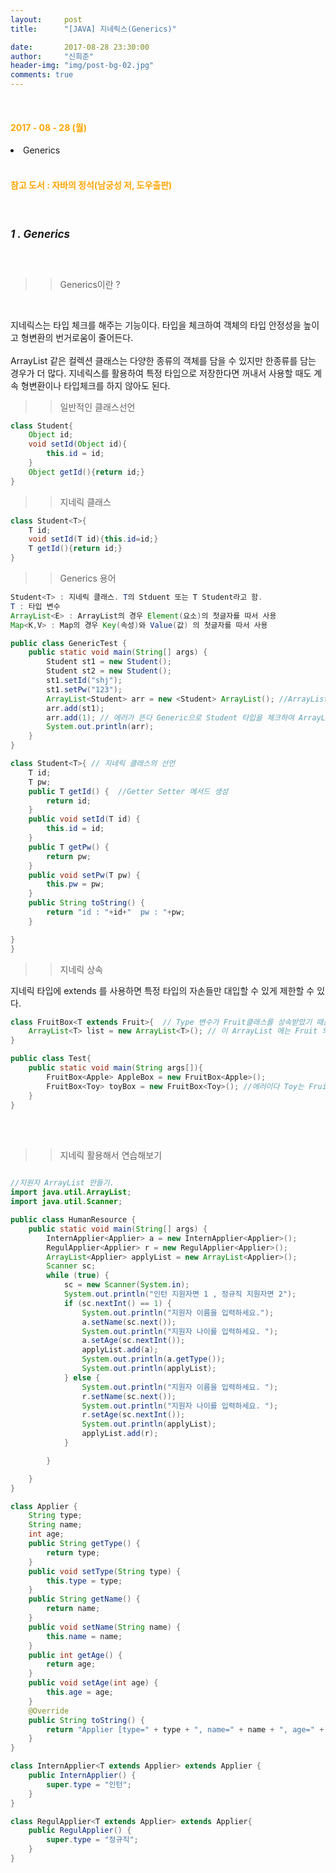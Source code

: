```yaml
---
layout:     post
title:      "[JAVA] 지네릭스(Generics)"

date:       2017-08-28 23:30:00
author:     "신희준"
header-img: "img/post-bg-02.jpg"
comments: true
---
```

<br>
<H4 style ="font-weight:bold; color : orange">2017 - 08 - 28 (월)</H4>

<li>Generics</li>


<br>
<H4 style ="font-weight:bold; color:orange;">참고 도서 : 자바의 정석(남궁성 저, 도우출판)</H4>
<br>

<h5 style = "font-size: 17px; font-weight : bold;">1 . Generics</h5>
<br>

>>Generics이란 ?

<br>
<p>
<span style="font-size : 14px;"> 지네릭스는 타입 체크를 해주는 기능이다. 타입을 체크하여 객체의 타입 안정성을 높이고 형변환의 번거로움이 줄어든다.
<br><br>
ArrayList 같은 컬렉션 클래스는 다양한 종류의 객체를 담을 수 있지만 한종류를 담는 경우가 더 많다. 지네릭스를 활용하여 특정 타입으로 저장한다면 꺼내서 사용할 때도 계속 형변환이나 타입체크를 하지 않아도 된다.</span>
</p>

>>일반적인 클래스선언

~~~java
class Student{
	Object id;
	void setId(Object id){
		this.id = id;
	}
	Object getId(){return id;}
}
~~~

>>지네릭 클래스

~~~java
class Student<T>{
	T id;
	void setId(T id){this.id=id;}
	T getId(){return id;}
}
~~~

>>Generics 용어

~~~java
Student<T> : 지네릭 클래스. T의 Stduent 또는 T Student라고 함.
T : 타입 변수
ArrayList<E> : ArrayList의 경우 Element(요소)의 첫글자를 따서 사용
Map<K,V> : Map의 경우 Key(속성)와 Value(값) 의 첫글자를 따서 사용
~~~

~~~java
public class GenericTest {
	public static void main(String[] args) {
		Student st1 = new Student();
		Student st2 = new Student();
		st1.setId("shj");
		st1.setPw("123");
		ArrayList<Student> arr = new <Student> ArrayList(); //ArrayList에는 Student형태의 값을 저장
		arr.add(st1);
		arr.add(1); // 에러가 뜬다 Generic으로 Student 타입을 체크하여 ArrayList에 저장하기 때문에 다른 형태는 타입을 확인하여 저장을 못하게한다.
		System.out.println(arr);
	}
}

class Student<T>{ // 지네릭 클래스의 선언
	T id;
	T pw;
	public T getId() {  //Getter Setter 메서드 생성
		return id;
	}
	public void setId(T id) {
		this.id = id;
	}
	public T getPw() {
		return pw;
	}
	public void setPw(T pw) {
		this.pw = pw;
	}
	public String toString() {
		return "id : "+id+"  pw : "+pw;
	}

}
}

~~~

>> 지네릭 상속

<p><span style = "font-size :14px">지네릭 타입에 extends 를 사용하면 특정 타입의 자손들만 대입할 수 있게 제한할 수 있다.</span></p>

~~~java
class FruitBox<T extends Fruit>{  // Type 변수가 Fruit클래스를 상속받았기 때문에 Fruit 자손들만 담을 수 있다.
	ArrayList<T> list = new ArrayList<T>(); // 이 ArrayList 에는 Fruit 의 자손만 담을 수 있다.
}

public class Test{
	public static void main(String args[]){
		FruitBox<Apple> AppleBox = new FruitBox<Apple>();
		FruitBox<Toy> toyBox = new FruitBox<Toy>(); //에러이다 Toy는 Fruit의 자손이 아니기에
	}
}
~~~

<BR><BR>

>>지네릭 활용해서 연습해보기

~~~java

//지원자 ArrayList 만들기.
import java.util.ArrayList;
import java.util.Scanner;

public class HumanResource {
	public static void main(String[] args) {
		InternApplier<Applier> a = new InternApplier<Applier>();
		RegulApplier<Applier> r = new RegulApplier<Applier>();
		ArrayList<Applier> applyList = new ArrayList<Applier>();
		Scanner sc;
		while (true) {
			sc = new Scanner(System.in);
			System.out.println("인턴 지원자면 1 , 정규직 지원자면 2");
			if (sc.nextInt() == 1) {
				System.out.println("지원자 이름을 입력하세요.");
				a.setName(sc.next());
				System.out.println("지원자 나이를 입력하세요. ");
				a.setAge(sc.nextInt());
				applyList.add(a);
				System.out.println(a.getType());
				System.out.println(applyList);
			} else {
				System.out.println("지원자 이름을 입력하세요. ");
				r.setName(sc.next());
				System.out.println("지원자 나이를 입력하세요. ");
				r.setAge(sc.nextInt());
				System.out.println(applyList);
				applyList.add(r);
			}

		}

	}
}

class Applier {
	String type;
	String name;
	int age;
	public String getType() {
		return type;
	}
	public void setType(String type) {
		this.type = type;
	}
	public String getName() {
		return name;
	}
	public void setName(String name) {
		this.name = name;
	}
	public int getAge() {
		return age;
	}
	public void setAge(int age) {
		this.age = age;
	}
	@Override
	public String toString() {
		return "Applier [type=" + type + ", name=" + name + ", age=" + age + "]";
	}
}

class InternApplier<T extends Applier> extends Applier {
	public InternApplier() {
		super.type = "인턴";
	}
}

class RegulApplier<T extends Applier> extends Applier{
	public RegulApplier() {
		super.type = "정규직";
	}
}
~~~
